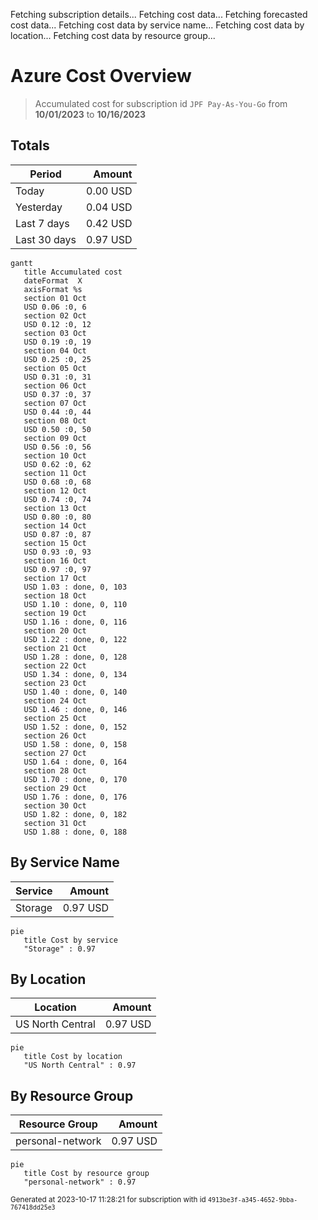 Fetching subscription details...
Fetching cost data...
Fetching forecasted cost data...
Fetching cost data by service name...
Fetching cost data by location...
Fetching cost data by resource group...
# Azure Cost Overview

> Accumulated cost for subscription id `JPF Pay-As-You-Go` from **10/01/2023** to **10/16/2023**

## Totals

|Period|Amount|
|---|---:|
|Today|0.00 USD|
|Yesterday|0.04 USD|
|Last 7 days|0.42 USD|
|Last 30 days|0.97 USD|

```mermaid
gantt
   title Accumulated cost
   dateFormat  X
   axisFormat %s
   section 01 Oct
   USD 0.06 :0, 6
   section 02 Oct
   USD 0.12 :0, 12
   section 03 Oct
   USD 0.19 :0, 19
   section 04 Oct
   USD 0.25 :0, 25
   section 05 Oct
   USD 0.31 :0, 31
   section 06 Oct
   USD 0.37 :0, 37
   section 07 Oct
   USD 0.44 :0, 44
   section 08 Oct
   USD 0.50 :0, 50
   section 09 Oct
   USD 0.56 :0, 56
   section 10 Oct
   USD 0.62 :0, 62
   section 11 Oct
   USD 0.68 :0, 68
   section 12 Oct
   USD 0.74 :0, 74
   section 13 Oct
   USD 0.80 :0, 80
   section 14 Oct
   USD 0.87 :0, 87
   section 15 Oct
   USD 0.93 :0, 93
   section 16 Oct
   USD 0.97 :0, 97
   section 17 Oct
   USD 1.03 : done, 0, 103
   section 18 Oct
   USD 1.10 : done, 0, 110
   section 19 Oct
   USD 1.16 : done, 0, 116
   section 20 Oct
   USD 1.22 : done, 0, 122
   section 21 Oct
   USD 1.28 : done, 0, 128
   section 22 Oct
   USD 1.34 : done, 0, 134
   section 23 Oct
   USD 1.40 : done, 0, 140
   section 24 Oct
   USD 1.46 : done, 0, 146
   section 25 Oct
   USD 1.52 : done, 0, 152
   section 26 Oct
   USD 1.58 : done, 0, 158
   section 27 Oct
   USD 1.64 : done, 0, 164
   section 28 Oct
   USD 1.70 : done, 0, 170
   section 29 Oct
   USD 1.76 : done, 0, 176
   section 30 Oct
   USD 1.82 : done, 0, 182
   section 31 Oct
   USD 1.88 : done, 0, 188
```

## By Service Name

|Service|Amount|
|---|---:|
|Storage|0.97 USD|

```mermaid
pie
   title Cost by service
   "Storage" : 0.97
```

## By Location

|Location|Amount|
|---|---:|
|US North Central|0.97 USD|

```mermaid
pie
   title Cost by location
   "US North Central" : 0.97
```

## By Resource Group

|Resource Group|Amount|
|---|---:|
|personal-network|0.97 USD|

```mermaid
pie
   title Cost by resource group
   "personal-network" : 0.97
```

<sup>Generated at 2023-10-17 11:28:21 for subscription with id `4913be3f-a345-4652-9bba-767418dd25e3`</sup>
